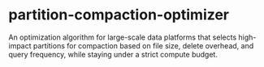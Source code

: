 # partition-compaction-optimizer
An optimization algorithm for large-scale data platforms that selects high-impact partitions for compaction based on file size, delete overhead, and query frequency, while staying under a strict compute budget.
